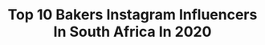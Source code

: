 ---
title: Top 10 Bakers Instagram Influencers In South Africa In 2020
description: >-
  Find top bakers Instagram influencers in South Africa in 2020. Most popular hashtags: #southafrica #sonyalphasa #sonyalpha #details.
platform: Instagram
profiles:
  - username: "justtbaked"
    fullname: >-
      Lameez Abrahams
    location: "South Africa"
    followers: 49880
    engagement: 545
    commentsToLikes: 0.098866
    id: ckapcntwu4hxc0i78zqhkbfem
    verified: false
    hashtags: "#tart, #lamingtoncake, #pistachio, #dessert"
  - username: "baking_ginger"
    fullname: >-
      Clara Jane
    location: "South Africa"
    followers: 25620
    engagement: 176
    commentsToLikes: 0.072315
    id: ck14jmtval56i0i19osyttlgn
    verified: false
    hashtags: "#livelonglivestrong, #nestlerecipeswithlove, #ad, #futurelifestrongerfromwithin"
  - username: "savvv_stewart"
    fullname: >-
      SAVANNAH STEWART
    location: "South Africa"
    followers: 5843
    engagement: 1081
    commentsToLikes: 0.026636
    id: ck134twgiy5k40i1907tr3zvn
    verified: false
    hashtags: "#hbdjc, #21, #fishing, #fridayfunday"
  - username: "the_foodpassionista"
    fullname: >-
      нαѕєєηα
    location: "South Africa"
    followers: 32268
    engagement: 177
    commentsToLikes: 0.030515
    id: ck0w5b5782sf20i19qci0jlqt
    verified: false
    hashtags: "#eidmubarak, #flan, #iftaari, #meals"
  - username: "_ttlphotography_"
    fullname: >-
      Fathima + Seraz
    location: "South Africa"
    followers: 15870
    engagement: 149
    commentsToLikes: 0.014309
    id: ck5cimneasxrv0i11jccwxacq
    verified: false
    hashtags: "#bridebook, #motivation, #inspired, #memories"
  - username: "bakedonline"
    fullname: >-
      Aisha Baker
    location: "South Africa"
    followers: 137695
    engagement: 305
    commentsToLikes: 0.034910
    id: ck5q1k1u2bdbr0i11mg1b2ofv
    verified: true
    hashtags: "#eidmubarak, #theorganicslife, #partner, #rainbowchallenge"
  - username: "lisajobaker"
    fullname: >-
      Lisa-Jo Baker
    location: "South Africa"
    followers: 26631
    engagement: 213
    commentsToLikes: 0.082350
    id: ck0vv2w1rnajd0i19idfj2krw
    verified: false
    hashtags: "#1000gifts, #mothersday2020, #wordscangowherehugscant, #surprisedbymotherhood"
  - username: "granttwigbaker"
    fullname: >-
      Grant Twiggy Baker
    location: "South Africa"
    followers: 62156
    engagement: 164
    commentsToLikes: 0.023179
    id: ck0w105s8gwe40i199djiclsa
    verified: true
    hashtags: "#istayathome, #istayhome, #fonefoil, #foilculture"
  - username: "crimson__kitten"
    fullname: >-
      Andy 🐾
    location: "South Africa"
    followers: 10079
    engagement: 1197
    commentsToLikes: 0.066542
    id: ck0tzl1l1qpp80i199nj1o97l
    verified: false
    hashtags: "#monochrome, #biker, #superbikesgram, #backgains"
  - username: "olivermatthieu"
    fullname: >-
      Oliver Matthieu
    location: "South Africa"
    followers: 5038
    engagement: 1682
    commentsToLikes: 0.075509
    id: ck15pkwu6ye0b0i19o3n9yx4s
    verified: false
    hashtags: "#funtime, #gtracinggame, #sibling, #yummychips"
---
